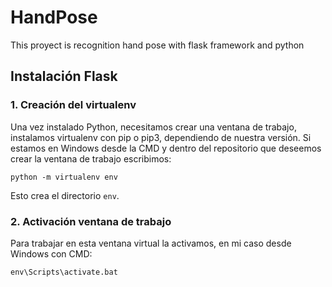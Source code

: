 # HandPose
This proyect is recognition hand pose with flask framework and python

## Instalación Flask

### 1. Creación del virtualenv

Una vez instalado Python, necesitamos crear una ventana de trabajo, instalamos virtualenv con pip o pip3, dependiendo de nuestra versión.
Si estamos en Windows desde la CMD y dentro del repositorio que deseemos crear la ventana de trabajo escribimos:

```
python -m virtualenv env
```
Esto crea el directorio `env`.

### 2. Activación ventana de trabajo

Para trabajar en esta ventana virtual la activamos, en mi caso desde Windows con CMD:

```
env\Scripts\activate.bat
```
